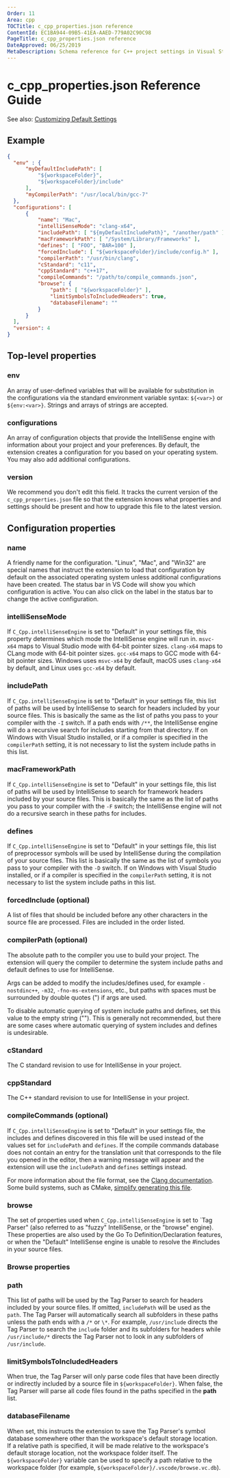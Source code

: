 ```yaml
---
Order: 11
Area: cpp
TOCTitle: c_cpp_properties.json reference
ContentId: EC1BA944-09B5-41EA-AAED-779A02C90C98
PageTitle: c_cpp_properties.json reference
DateApproved: 06/25/2019
MetaDescription: Schema reference for C++ project settings in Visual Studio Code.
---
```

# c_cpp_properties.json Reference Guide

See also: [Customizing Default Settings](customize-default-settings.md)

## Example

```json
{
  "env" : {
      "myDefaultIncludePath": [
          "${workspaceFolder}",
          "${workspaceFolder}/include"
      ],
      "myCompilerPath": "/usr/local/bin/gcc-7"
  },
  "configurations": [
      {
          "name": "Mac",
          "intelliSenseMode": "clang-x64",
          "includePath": [ "${myDefaultIncludePath}", "/another/path" ],
          "macFrameworkPath": [ "/System/Library/Frameworks" ],
          "defines": [ "FOO", "BAR=100" ],
          "forcedInclude": [ "${workspaceFolder}/include/config.h" ],
          "compilerPath": "/usr/bin/clang",
          "cStandard": "c11",
          "cppStandard": "c++17",
          "compileCommands": "/path/to/compile_commands.json",
          "browse": {
              "path": [ "${workspaceFolder}" ],
              "limitSymbolsToIncludedHeaders": true,
              "databaseFilename": ""
          }
      }
  ],
  "version": 4
}
```

## Top-level properties

### env

An array of user-defined variables that will be available for substitution in the configurations via the standard environment variable syntax: `${<var>}` or `${env:<var>}`. Strings and arrays of strings are accepted.

### configurations

An array of configuration objects that provide the IntelliSense engine with information about your project and your preferences. By default, the extension creates a configuration for you based on your operating system. You may also add additional configurations.

### version

We recommend you don't edit this field. It tracks the current version of the `c_cpp_properties.json` file so that the extension knows what properties and settings should be present and how to upgrade this file to the latest version.

## Configuration properties

### name

A friendly name for the configuration. "Linux", "Mac", and "Win32" are special names that instruct the extension to load that configuration by default on the associated operating system unless additional configurations have been created. The status bar in VS Code will show you which configuration is active. You can also click on the label in the status bar to change the active configuration.

### intelliSenseMode

If `C_Cpp.intelliSenseEngine` is set to "Default" in your settings file, this property determines which mode the IntelliSense engine will run in. `msvc-x64` maps to Visual Studio mode with 64-bit pointer sizes. `clang-x64` maps to CLang mode with 64-bit pointer sizes. `gcc-x64` maps to GCC mode with 64-bit pointer sizes. Windows uses `msvc-x64` by default, macOS uses `clang-x64` by default, and Linux uses `gcc-x64` by default.

### includePath

If `C_Cpp.intelliSenseEngine` is set to "Default" in your settings file, this list of paths will be used by IntelliSense to search for headers included by your source files. This is basically the same as the list of paths you pass to your compiler with the `-I` switch. If a path ends with `/**`, the IntelliSense engine will do a recursive search for includes starting from that directory. If on Windows with Visual Studio installed, or if a compiler is specified in the `compilerPath` setting, it is not necessary to list the system include paths in this list.

### macFrameworkPath

If `C_Cpp.intelliSenseEngine` is set to "Default" in your settings file, this list of paths will be used by IntelliSense to search for framework headers included by your source files. This is basically the same as the list of paths you pass to your compiler with the `-F` switch; the IntelliSense engine will not do a recursive search in these paths for includes.

### defines

If `C_Cpp.intelliSenseEngine` is set to "Default" in your settings file, this list of preprocessor symbols will be used by IntelliSense during the compilation of your source files. This list is basically the same as the list of symbols you pass to your compiler with the `-D` switch. If on Windows with Visual Studio installed, or if a compiler is specified in the `compilerPath` setting, it is not necessary to list the system include paths in this list.

### forcedInclude (optional)

A list of files that should be included before any other characters in the source file are processed. Files are included in the order listed.

### compilerPath (optional)

The absolute path to the compiler you use to build your project. The extension will query the compiler to determine the system include paths and default defines to use for IntelliSense.

Args can be added to modify the includes/defines used, for example `-nostdinc++`, `-m32`, `-fno-ms-extensions`, etc., but paths with spaces must be surrounded by double quotes (") if args are used.

To disable automatic querying of system include paths and defines, set this value to the empty string (""). This is generally not recommended, but there are some cases where automatic querying of system includes and defines is undesirable.

### cStandard

The C standard revision to use for IntelliSense in your project.

### cppStandard

The C++ standard revision to use for IntelliSense in your project.

### compileCommands (optional)

If `C_Cpp.intelliSenseEngine` is set to "Default" in your settings file, the includes and defines discovered in this file will be used instead of the values set for `includePath` and `defines`. If the compile commands database does not contain an entry for the translation unit that corresponds to the file you opened in the editor, then a warning message will appear and the extension will use the `includePath` and `defines` settings instead.

For more information about the file format, see the [Clang documentation](https://clang.llvm.org/docs/JSONCompilationDatabase.html). Some build systems, such as CMake, [simplify generating this file](https://cmake.org/cmake/help/v3.5/variable/CMAKE_EXPORT_COMPILE_COMMANDS.html).

### browse

The set of properties used when `C_Cpp.intelliSenseEngine` is set to `Tag Parser" (also referred to as "fuzzy" IntelliSense, or the "browse" engine). These properties are also used by the Go To Definition/Declaration features, or when the "Default" IntelliSense engine is unable to resolve the #includes in your source files.

### Browse properties

### path

This list of paths will be used by the Tag Parser to search for headers included by your source files. If omitted, `includePath` will be used as the `path`. The Tag Parser will automatically search all subfolders in these paths unless the path ends with a `/*` or `\*`. For example, `/usr/include` directs the Tag Parser to search the `include` folder and its subfolders for headers while `/usr/include/*` directs the Tag Parser not to look in any subfolders of `/usr/include`.

### limitSymbolsToIncludedHeaders

When true, the Tag Parser will only parse code files that have been directly or indirectly included by a source file in `${workspaceFolder}`. When false, the Tag Parser will parse all code files found in the paths specified in the **path** list.

### databaseFilename

When set, this instructs the extension to save the Tag Parser's symbol database somewhere other than the workspace's default storage location. If a relative path is specified, it will be made relative to the workspace's default storage location, not the workspace folder itself. The `${workspaceFolder}` variable can be used to specify a path relative to the workspace folder (for example, `${workspaceFolder}/.vscode/browse.vc.db`).
